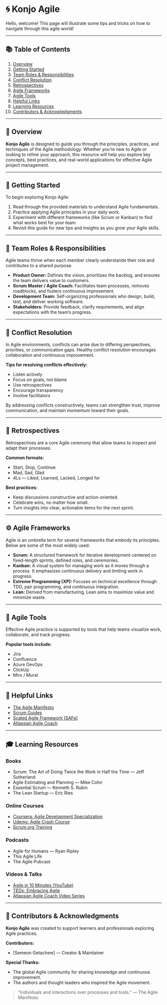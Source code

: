 # 🌀 Konjo Agile

Hello, welcome! This page will illustrate some tips and tricks on how to navigate through this agile world!

---

## 📚 Table of Contents

1. [Overview](#overview)  
2. [Getting Started](#getting-started)  
3. [Team Roles & Responsibilities](#team-roles--responsibilities)  
4. [Conflict Resolution](#conflict-resolution)  
5. [Retrospectives](#retrospectives)  
6. [Agile Frameworks](#agile-frameworks)  
7. [Agile Tools](#agile-tools)  
8. [Helpful Links](#helpful-links)  
9. [Learning Resources](#learning-resources)  
10. [Contributors & Acknowledgments](#contributors--acknowledgments)

---

## 🧩 Overview

**Konjo Agile** is designed to guide you through the principles, practices, and techniques of the Agile methodology. Whether you’re new to Agile or looking to refine your approach, this resource will help you explore key concepts, best practices, and real-world applications for effective Agile project management.

---

## 🚀 Getting Started

To begin exploring Konjo Agile:

1. Read through the provided materials to understand Agile fundamentals.  
2. Practice applying Agile principles in your daily work.  
3. Experiment with different frameworks (like Scrum or Kanban) to find what works best for your team.  
4. Revisit this guide for new tips and insights as you grow your Agile skills.  

---

## 👥 Team Roles & Responsibilities

Agile teams thrive when each member clearly understands their role and contributes to a shared purpose.  

- **Product Owner:** Defines the vision, prioritizes the backlog, and ensures the team delivers value to customers.  
- **Scrum Master / Agile Coach:** Facilitates team processes, removes roadblocks, and fosters continuous improvement.  
- **Development Team:** Self-organizing professionals who design, build, test, and deliver working software.  
- **Stakeholders:** Provide feedback, clarify requirements, and align expectations with the team’s progress.  

---

## 🤝 Conflict Resolution

In Agile environments, conflicts can arise due to differing perspectives, priorities, or communication gaps. Healthy conflict resolution encourages collaboration and continuous improvement.

**Tips for resolving conflicts effectively:**
- Listen actively
- Focus on goals, not blame
- Use retrospectives
- Encourage transparency
- Involve facilitators

By addressing conflicts constructively, teams can strengthen trust, improve communication, and maintain momentum toward their goals.

---

## 🔁 Retrospectives

Retrospectives are a core Agile ceremony that allow teams to inspect and adapt their processes.  

**Common formats:**
- Start, Stop, Continue  
- Mad, Sad, Glad  
- 4Ls — Liked, Learned, Lacked, Longed for  

**Best practices:**
- Keep discussions constructive and action-oriented.  
- Celebrate wins, no matter how small.  
- Turn insights into clear, actionable items for the next sprint.  

---

## ⚙️ Agile Frameworks

Agile is an umbrella term for several frameworks that embody its principles. Below are some of the most widely used:

- **Scrum:** A structured framework for iterative development centered on fixed-length sprints, defined roles, and ceremonies.  
- **Kanban:** A visual system for managing work as it moves through a process. It emphasizes continuous delivery and limiting work in progress.  
- **Extreme Programming (XP):** Focuses on technical excellence through TDD, pair programming, and continuous integration.  
- **Lean:** Derived from manufacturing, Lean aims to maximize value and minimize waste.  

---

## 🧰 Agile Tools

Effective Agile practice is supported by tools that help teams visualize work, collaborate, and track progress.

**Popular tools include:**
- Jira  
- Confluence 
- Azure DevOps  
- ClickUp  
- Miro / Mural  

---

## 🔗 Helpful Links

- [The Agile Manifesto](https://agilemanifesto.org/)  
- [Scrum Guides](https://scrumguides.org/)  
- [Scaled Agile Framework (SAFe)](https://scaledagileframework.com/)  
- [Atlassian Agile Coach](https://www.atlassian.com/agile)

---

## 🎓 Learning Resources

### Books
- Scrum: The Art of Doing Twice the Work in Half the Time — Jeff Sutherland  
- Agile Estimating and Planning — Mike Cohn  
- Essential Scrum — Kenneth S. Rubin  
- The Lean Startup — Eric Ries  

### Online Courses
- [Coursera: Agile Development Specialization](https://www.coursera.org/specializations/agile-development)  
- [Udemy: Agile Crash Course](https://www.udemy.com/course/agile-crash-course/)  
- [Scrum.org Training](https://www.scrum.org/classes)  

### Podcasts
- Agile for Humans — Ryan Ripley  
- This Agile Life  
- The Agile Pubcast  

### Videos & Talks
- [Agile in 10 Minutes (YouTube)](https://www.youtube.com/results?search_query=agile+in+10+minutes)  
- [TEDx: Embracing Agile](https://www.ted.com/topics/agile)  
- [Atlassian Agile Coach Video Series](https://www.atlassian.com/agile/tutorials)

---

## 🙌 Contributors & Acknowledgments

**Konjo Agile** was created to support learners and professionals exploring Agile practices.  

**Contributors:**  
- [Semeon Getachew] — Creator & Maintainer  

**Special Thanks:**  
- The global Agile community for sharing knowledge and continuous improvement.  
- The authors and thought leaders who inspired the Agile movement.  

> “Individuals and interactions over processes and tools.” — The Agile Manifesto
